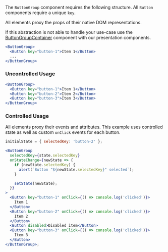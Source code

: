 The `ButtonGroup` component requires the following structure.
All `Button` components require a unique `key`.

All elements proxy the props of their native DOM representations.

If this abstraction is not able to handle your use-case use the
[ButtonGroupContainer](#buttongroupcontainer) component with our presentation components.

```jsx static
<ButtonGroup>
  <Button key="button-1">Item 1</Button>
  ...
</ButtonGroup>
```

### Uncontrolled Usage

```jsx
<ButtonGroup>
  <Button key="button-1">Item 1</Button>
  <Button key="button-2">Item 2</Button>
  <Button key="button-3">Item 3</Button>
</ButtonGroup>
```

### Controlled Usage

All elements proxy their events and attributes. This example uses controlled
state as well as custom `onClick` events for each button.

```jsx
initialState = { selectedKey: 'button-2' };

<ButtonGroup
  selectedKey={state.selectedKey}
  onStateChange={newState => {
    if (newState.selectedKey) {
      alert(`Button "${newState.selectedKey}" selected`);
    }

    setState(newState);
  }}
>
  <Button key="button-1" onClick={() => console.log('clicked')}>
    Item 1
  </Button>
  <Button key="button-2" onClick={() => console.log('clicked')}>
    Item 2
  </Button>
  <Button disabled>Disabled item</Button>
  <Button key="button-3" onClick={() => console.log('clicked')}>
    Item 3
  </Button>
</ButtonGroup>;
```
